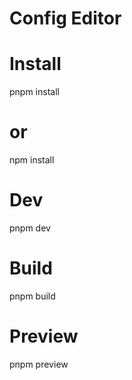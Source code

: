# Config Editor

# Install
pnpm install
# or
npm install

# Dev
pnpm dev

# Build
pnpm build

# Preview
pnpm preview
